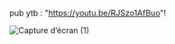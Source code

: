 ﻿
pub ytb : "https://youtu.be/RJSzo1AfBuo"!

![Capture d’écran (1)](https://github.com/Sajedd/GoForum/assets/112949717/6969d464-557a-4623-bb54-2354bce9bf33)
